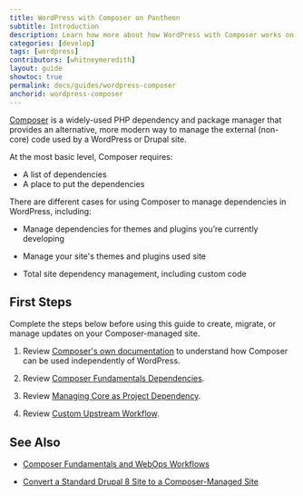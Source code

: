 ```yaml
---
title: WordPress with Composer on Pantheon
subtitle: Introduction
description: Learn how more about how WordPress with Composer works on Pantheon.
categories: [develop]
tags: [wordpress]
contributors: [whitneymeredith]
layout: guide
showtoc: true
permalink: docs/guides/wordpress-composer
anchorid: wordpress-composer
---
```


[Composer](https://getcomposer.org/) is a widely-used PHP dependency and package manager that provides an alternative, more modern way to manage the external (non-core) code used by a WordPress or Drupal site.

At the most basic level, Composer requires:

- A list of dependencies
- A place to put the dependencies

There are different cases for using Composer to manage dependencies in WordPress, including:

- Manage dependencies for themes and plugins you’re currently developing

- Manage your site's themes and plugins used site

- Total site dependency management, including custom code


## First Steps

Complete the steps below before using this guide to create, migrate, or manage updates on your Composer-managed site.

1. Review [Composer's own documentation](https://getcomposer.org/doc/) to understand how Composer can be used independently of WordPress.

1. Review [Composer Fundamentals Dependencies](/guides/composer#dependencies).

1. Review [Managing Core as Project Dependency](/guides/composer#managing-core-as-a-project-dependency).

1. Review [Custom Upstream Workflow](/guides/composer#custom-upstream-workflow).

## See Also

- [Composer Fundamentals and WebOps Workflows](/guides/composer)

- [Convert a Standard Drupal 8 Site to a Composer-Managed Site](/guides/composer-convert)